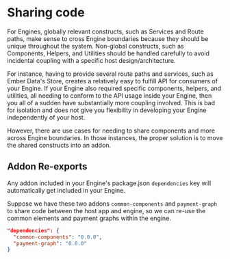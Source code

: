 # Sharing code

For Engines, globally relevant constructs, such as Services and Route paths, make sense to cross Engine boundaries because they should be unique throughout the system. Non-global constructs, such as Components, Helpers, and Utilities should be handled carefully to avoid incidental coupling with a specific host design/architecture.

For instance, having to provide several route paths and services, such as Ember Data's Store, creates a relatively easy to fulfill API for consumers of your Engine. If your Engine also required specific components, helpers, and utilities, all needing to conform to the API usage inside your Engine, then you all of a sudden have substantially more coupling involved. This is bad for isolation and does not give you flexibility in developing your Engine independently of your host.

However, there are use cases for needing to share components and more across Engine boundaries. In those instances, the proper solution is to move the shared constructs into an addon.

## Addon Re-exports

Any addon included in your Engine's package.json `dependencies` key will automatically get included in your Engine.

Suppose we have these two addons `common-components` and `payment-graph` to share code between the host app and engine, so we can re-use the common elements and payment graphs within the engine.

```json
"dependencies": {
  "common-components": "0.0.0",
  "payment-graph": "0.0.0"
}
```